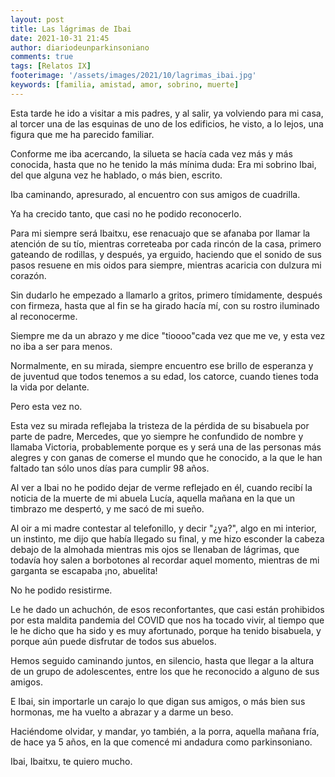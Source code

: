 ```yaml
---
layout: post
title: Las lágrimas de Ibai
date: 2021-10-31 21:45
author: diariodeunparkinsoniano
comments: true
tags: [Relatos IX]
footerimage: '/assets/images/2021/10/lagrimas_ibai.jpg'
keywords: [familia, amistad, amor, sobrino, muerte]
---
```


Esta tarde he ido a visitar a mis padres, y al salir, ya volviendo para mi casa, al torcer una de las esquinas de uno de los edificios, he visto, a lo lejos, una figura que me ha parecido familiar.

Conforme me iba acercando, la silueta se hacía cada vez más y más conocida, hasta que no he tenido la más mínima duda: Era mi sobrino Ibai, del que alguna vez he hablado, o más bien, escrito.

Iba caminando, apresurado, al encuentro con sus amigos de cuadrilla.

Ya ha crecido tanto, que casi no he podido reconocerlo.

Para mi siempre será Ibaitxu, ese renacuajo que se afanaba por llamar la atención de su tío, mientras correteaba por cada rincón de la casa, primero gateando de rodillas, y después, ya erguido, haciendo que el sonido de sus pasos resuene en mis oidos para siempre, mientras acaricia con dulzura mi corazón.

Sin dudarlo he empezado a llamarlo a gritos, primero tímidamente, después con firmeza, hasta que al fin se ha girado hacía mí, con su rostro iluminado al reconocerme.

Siempre me da un abrazo y me dice "tioooo"cada vez que me ve, y esta vez no iba a ser para menos.

Normalmente, en su mirada, siempre encuentro ese brillo de esperanza y de juventud que todos tenemos a su edad, los catorce, cuando tienes toda la vida por delante.

Pero esta vez no.

Esta vez su mirada reflejaba la tristeza de la pérdida de su bisabuela por parte de padre, Mercedes, que yo siempre he confundido de nombre y llamaba Victoria, probablemente porque es y será una de las personas más alegres y con ganas de comerse el mundo que he conocido, a la que le han faltado tan sólo unos días para cumplir 98 años.

Al ver a Ibai no he podido dejar de verme reflejado en él, cuando recibí la noticia de la muerte de mi abuela Lucía, aquella mañana en la que un timbrazo me despertó, y me sacó de mi sueño.

Al oir a mi madre contestar al telefonillo, y decir "¿ya?", algo en mi interior, un instinto, me dijo que había llegado su final, y me hizo esconder la cabeza debajo de la almohada mientras mis ojos se llenaban de lágrimas, que todavía hoy salen a borbotones al recordar aquel momento, mientras de mi garganta se escapaba ¡no, abuelita!

No he podido resistirme. 

Le he dado un achuchón, de esos reconfortantes, que casi están prohibidos por esta maldita pandemia del COVID que nos ha tocado vivir, al tiempo que le he dicho que ha sido y es muy afortunado, porque ha tenido bisabuela, y porque aún puede disfrutar de todos sus abuelos.

Hemos seguido caminando juntos, en silencio, hasta que llegar a la altura de un grupo de adolescentes, entre los que he reconocido a alguno de sus amigos.

E Ibai, sin importarle un carajo lo que digan sus amigos, o más bien sus hormonas, me ha vuelto a abrazar y a darme un beso.

Haciéndome olvidar, y mandar, yo también, a la porra, aquella mañana fría, de hace ya 5 años, en la que comencé mi andadura como parkinsoniano.

Ibai, Ibaitxu, te quiero mucho.
